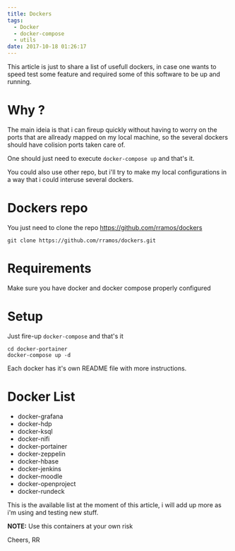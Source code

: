 ```yaml
---
title: Dockers
tags:
  - Docker
  - docker-compose
  - utils
date: 2017-10-18 01:26:17
---
```



This article is just to share a list of usefull dockers, in case one wants to speed test some feature and required some of this software to be up and running.

# Why ?

The main ideia is that i can fireup quickly without having to worry on the ports that are allready mapped on my local machine, so the several dockers should have colision ports taken care of.

One should just need to execute `docker-compose up` and that's it.

You could also use other repo, but i'll try to make my local configurations in a way that i could interuse several dockers.

# Dockers repo

You just need to clone the repo https://github.com/rramos/dockers

```
git clone https://github.com/rramos/dockers.git
```


# Requirements

Make sure you have docker and docker compose properly configured

# Setup

Just fire-up `docker-compose` and that's it 

```
cd docker-portainer
docker-compose up -d
```

Each docker has it's own README file with more instructions.

# Docker List

* docker-grafana  
* docker-hdp      
* docker-ksql    
* docker-nifi         
* docker-portainer  
* docker-zeppelin  
* docker-hbase    
* docker-jenkins  
* docker-moodle  
* docker-openproject  
* docker-rundeck 

This is the available list at the moment of this article, i will add up more as i'm using and testing new stuff.

**NOTE:** Use this containers at your own risk 


Cheers,
RR
